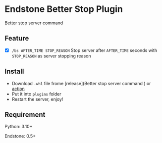 # Endstone Better Stop Plugin

Better stop server command

## Feature

- [x] `/bs AFTER_TIME STOP_REASON` Stop server after `AFTER_TIME` seconds with `STOP_REASON` as server stopping reason

## Install

- Download `.whl` file frome [release](Better stop server command ) or [action](https://github.com/ZH-Server/endstone_better_stop/actions/workflows/build.yml)
- Put it into `plugins` folder
- Restart the server, enjoy!

## Requirement

Python: 3.10+

Endstone: 0.5+
